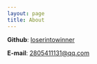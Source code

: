 ```yaml
---
layout: page
title: About
---
```


**Github**: [loserintowinner](https://github.com/loserintowinner)

**E-mail**: 2805411131@qq.com
